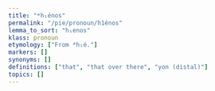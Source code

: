 ```yaml
---
title: "*h₁énos"
permalink: "/pie/pronoun/h1énos"
lemma_to_sort: "h₁enos"
klass: pronoun
etymology: ["From *h₁é."]
markers: []
synonyms: []
definitions: ["that", "that over there", "yon (distal)"]
topics: []
---
```


